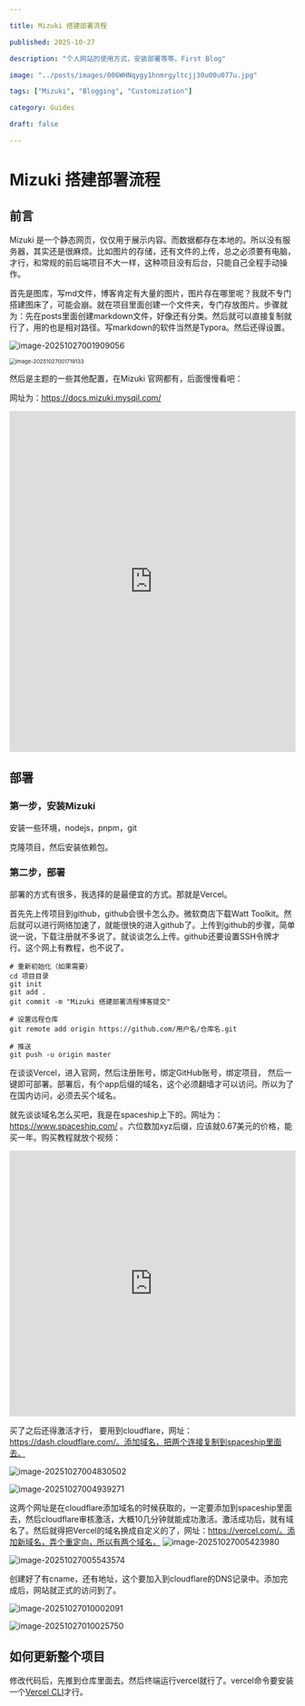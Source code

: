 ```yaml
---

title: Mizuki 搭建部署流程

published: 2025-10-27

description: "个人网站的使用方式，安装部署等等。First Blog"

image: "../posts/images/006WHNqygy1hnmrgyltcjj30u00u077u.jpg"

tags: ["Mizuki", "Blogging", "Customization"]

category: Guides

draft: false

---
```


# Mizuki 搭建部署流程

## 前言

  Mizuki 是一个静态网页，仅仅用于展示内容。而数据都存在本地的。所以没有服务器，其实还是很麻烦。比如图片的存储，还有文件的上传，总之必须要有电脑，才行，和常规的前后端项目不大一样，这种项目没有后台，只能自己全程手动操作。

  首先是图库，写md文件，博客肯定有大量的图片，图片存在哪里呢？我就不专门搭建图床了，可能会崩。就在项目里面创建一个文件夹，专门存放图片。步骤就为：先在posts里面创建markdown文件，好像还有分类。然后就可以直接复制就行了，用的也是相对路径。写markdown的软件当然是Typora。然后还得设置。

![image-20251027001909056](images/image-20251027001909056.png)





<img src="images/image-20251027001719133.png" alt="image-20251027001719133" style="zoom: 67%;" />

然后是主题的一些其他配置，在Mizuki 官网都有，后面慢慢看吧：

网址为：https://docs.mizuki.mysqil.com/

<iframe width="100%" height="600" src="https://docs.mizuki.mysqil.com/" title="YouTube video player" frameborder="0" allow="accelerometer; autoplay; clipboard-write; encrypted-media; gyroscope; picture-in-picture; web-share" allowfullscreen></iframe>

## 部署

### 第一步，安装Mizuki 

安装一些环境，nodejs，pnpm，git

克隆项目，然后安装依赖包。

### 第二步，部署

部署的方式有很多，我选择的是最便宜的方式。那就是Vercel。

首先先上传项目到github，github会很卡怎么办。微软商店下载Watt Toolkit。然后就可以进行网络加速了，就能很快的进入github了。上传到github的步骤，简单说一说，下载注册就不多说了。就谈谈怎么上传。github还要设置SSH令牌才行。这个网上有教程，也不说了。

```git
# 重新初始化（如果需要）
cd 项目目录
git init
git add .
git commit -m "Mizuki 搭建部署流程博客提交"

# 设置远程仓库
git remote add origin https://github.com/用户名/仓库名.git

# 推送
git push -u origin master
```

在谈谈Vercel，进入官网，然后注册账号，绑定GitHub账号，绑定项目， 然后一键即可部署。部署后，有个app后缀的域名，这个必须翻墙才可以访问。所以为了在国内访问，必须去买个域名。

就先谈谈域名怎么买吧，我是在spaceship上下的。网址为：https://www.spaceship.com/ 。六位数加xyz后缀，应该就0.67美元的价格，能买一年。购买教程就放个视频：

<iframe width="100%" height="468" src="https://www.bilibili.com/video/BV12A9pYmEZh/?spm_id_from=333.1391.0.0" title="YouTube video player" frameborder="0" allow="accelerometer; autoplay; clipboard-write; encrypted-media; gyroscope; picture-in-picture; web-share" allowfullscreen></iframe>

买了之后还得激活才行， 要用到cloudflare，网址：https://dash.cloudflare.com/。添加域名，把两个连接复制到spaceship里面去。

![image-20251027004830502](images/image-20251027004830502.png)

![image-20251027004939271](images/image-20251027004939271.png)

这两个网址是在cloudflare添加域名的时候获取的，一定要添加到spaceship里面去，然后cloudflare审核激活，大概10几分钟就能成功激活。激活成功后，就有域名了。然后就得把Vercel的域名换成自定义的了，网址：https://vercel.com/。添加新域名，弄个重定向，所以有两个域名，
![image-20251027005423980](images/image-20251027005423980.png)



![image-20251027005543574](images/image-20251027005543574.png)

创建好了有cname，还有地址，这个要加入到cloudflare的DNS记录中。添加完成后，网站就正式的访问到了。

![image-20251027010002091](images/image-20251027010002091.png)

![image-20251027010025750](images/image-20251027010025750.png)

## 如何更新整个项目

修改代码后，先推到仓库里面去。然后终端运行vercel就行了。vercel命令要安装一个[Vercel CLI](https://vercel.com/docs/cli)才行。

















